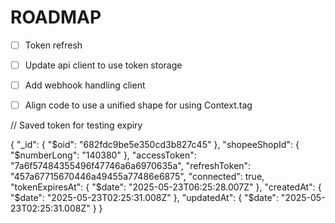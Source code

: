# ROADMAP

- [ ] Token refresh 
- [ ] Update api client to use token storage



- [ ] Add webhook handling client
- [ ] Align code to use a unified shape for using Context.tag

// Saved token for testing expiry

{
  "_id": {
    "$oid": "682fdc9be5e350cd3b827c45"
  },
  "shopeeShopId": {
    "$numberLong": "140380"
  },
  "accessToken": "7a6f57484355496f47746a6a6970635a",
  "refreshToken": "457a67715670446a49455a77486e6875",
  "connected": true,
  "tokenExpiresAt": {
    "$date": "2025-05-23T06:25:28.007Z"
  },
  "createdAt": {
    "$date": "2025-05-23T02:25:31.008Z"
  },
  "updatedAt": {
    "$date": "2025-05-23T02:25:31.008Z"
  }
}